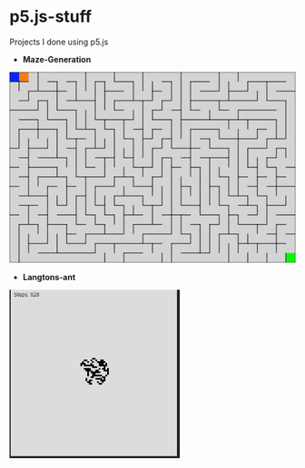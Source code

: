 # p5.js-stuff
Projects I done using p5.js

- **Maze-Generation** 
<img src="/Maze-Generation/maze.jpg" alt="olcft" width="600">

- **Langtons-ant** 
 <img src="/Langtons-ant/doc/ss.png" alt="olcft" width="300">

